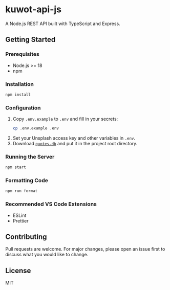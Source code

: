 # kuwot-api-js

A Node.js REST API built with TypeScript and Express.

## Getting Started

### Prerequisites

- Node.js >= 18
- npm

### Installation

```sh
npm install
```

### Configuration

1. Copy `.env.example` to `.env` and fill in your secrets:
   ```sh
   cp .env.example .env
   ```
2. Set your Unsplash access key and other variables in `.env`.
3. Download [`quotes.db`](https://drive.google.com/drive/folders/18b7Dvptf0xQ8qwXzGvCZ6qqwd7V0TPtv) and put it in the project root directory.

### Running the Server

```sh
npm start
```

### Formatting Code

```sh
npm run format
```

### Recommended VS Code Extensions

- ESLint
- Prettier

## Contributing

Pull requests are welcome. For major changes, please open an issue first to discuss what you would like to change.

## License

MIT
